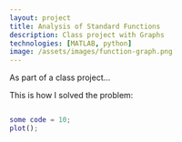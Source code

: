 ```yaml
---
layout: project
title: Analysis of Standard Functions
description: Class project with Graphs
technologies: [MATLAB, python]
image: /assets/images/function-graph.png
---
```



As part of a class project...

This is how I solved the problem:

```MATLAB

some code = 10;
plot();

```

